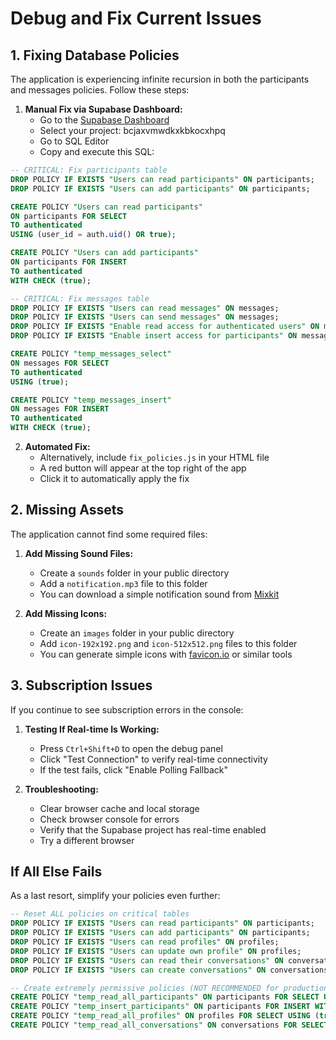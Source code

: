 # Debug and Fix Current Issues

## 1. Fixing Database Policies

The application is experiencing infinite recursion in both the participants and messages policies. Follow these steps:

1. **Manual Fix via Supabase Dashboard:**
   - Go to the [Supabase Dashboard](https://app.supabase.com/)
   - Select your project: bcjaxvmwdkxkbkocxhpq
   - Go to SQL Editor
   - Copy and execute this SQL:

```sql
-- CRITICAL: Fix participants table
DROP POLICY IF EXISTS "Users can read participants" ON participants;
DROP POLICY IF EXISTS "Users can add participants" ON participants;

CREATE POLICY "Users can read participants" 
ON participants FOR SELECT
TO authenticated
USING (user_id = auth.uid() OR true);

CREATE POLICY "Users can add participants" 
ON participants FOR INSERT
TO authenticated
WITH CHECK (true);

-- CRITICAL: Fix messages table
DROP POLICY IF EXISTS "Users can read messages" ON messages;
DROP POLICY IF EXISTS "Users can send messages" ON messages;
DROP POLICY IF EXISTS "Enable read access for authenticated users" ON messages;
DROP POLICY IF EXISTS "Enable insert access for participants" ON messages;

CREATE POLICY "temp_messages_select" 
ON messages FOR SELECT
TO authenticated
USING (true);

CREATE POLICY "temp_messages_insert"
ON messages FOR INSERT
TO authenticated
WITH CHECK (true);
```

2. **Automated Fix:**
   - Alternatively, include `fix_policies.js` in your HTML file
   - A red button will appear at the top right of the app
   - Click it to automatically apply the fix

## 2. Missing Assets

The application cannot find some required files:

1. **Add Missing Sound Files:**
   - Create a `sounds` folder in your public directory
   - Add a `notification.mp3` file to this folder
   - You can download a simple notification sound from [Mixkit](https://mixkit.co/free-sound-effects/notification/)

2. **Add Missing Icons:**
   - Create an `images` folder in your public directory
   - Add `icon-192x192.png` and `icon-512x512.png` files to this folder
   - You can generate simple icons with [favicon.io](https://favicon.io/) or similar tools

## 3. Subscription Issues

If you continue to see subscription errors in the console:

1. **Testing If Real-time Is Working:**
   - Press `Ctrl+Shift+D` to open the debug panel
   - Click "Test Connection" to verify real-time connectivity
   - If the test fails, click "Enable Polling Fallback"

2. **Troubleshooting:**
   - Clear browser cache and local storage
   - Check browser console for errors
   - Verify that the Supabase project has real-time enabled
   - Try a different browser

## If All Else Fails

As a last resort, simplify your policies even further:

```sql
-- Reset ALL policies on critical tables
DROP POLICY IF EXISTS "Users can read participants" ON participants;
DROP POLICY IF EXISTS "Users can add participants" ON participants;
DROP POLICY IF EXISTS "Users can read profiles" ON profiles;
DROP POLICY IF EXISTS "Users can update own profile" ON profiles;
DROP POLICY IF EXISTS "Users can read their conversations" ON conversations;
DROP POLICY IF EXISTS "Users can create conversations" ON conversations;

-- Create extremely permissive policies (NOT RECOMMENDED for production!)
CREATE POLICY "temp_read_all_participants" ON participants FOR SELECT USING (true);
CREATE POLICY "temp_insert_participants" ON participants FOR INSERT WITH CHECK (true);
CREATE POLICY "temp_read_all_profiles" ON profiles FOR SELECT USING (true);
CREATE POLICY "temp_read_all_conversations" ON conversations FOR SELECT USING (true);
```
